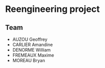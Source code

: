 # Reengineering project

## Team
- AUZOU Geoffrey
- CARLIER Amandine
- DENORME William
- FREMEAUX Maxime
- MOREAU Bryan